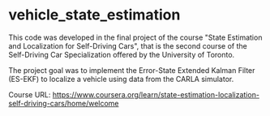 # vehicle_state_estimation
This code was developed in the final project of the course "State Estimation and Localization for Self-Driving Cars", that is the second course of the Self-Driving Car Specialization offered by the University of Toronto.

The project goal was to implement the Error-State Extended Kalman Filter (ES-EKF) to localize a vehicle using data from the CARLA simulator.

Course URL: https://www.coursera.org/learn/state-estimation-localization-self-driving-cars/home/welcome
